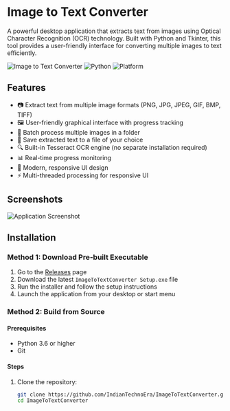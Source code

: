 # Image to Text Converter

A powerful desktop application that extracts text from images using Optical Character Recognition (OCR) technology. Built with Python and Tkinter, this tool provides a user-friendly interface for converting multiple images to text efficiently.

![Image to Text Converter](https://img.shields.io/badge/Version-2.0-blue.svg)
![Python](https://img.shields.io/badge/Python-3.6%2B-green.svg)
![Platform](https://img.shields.io/badge/Platform-Windows-lightgrey.svg)

## Features

- 📷 Extract text from multiple image formats (PNG, JPG, JPEG, GIF, BMP, TIFF)
- 🖼️ User-friendly graphical interface with progress tracking
- 📁 Batch process multiple images in a folder
- 💾 Save extracted text to a file of your choice
- 🔍 Built-in Tesseract OCR engine (no separate installation required)
- 📊 Real-time progress monitoring
- 🎨 Modern, responsive UI design
- ⚡ Multi-threaded processing for responsive UI

## Screenshots

![Application Screenshot](screenshot.png)

## Installation

### Method 1: Download Pre-built Executable

1. Go to the [Releases](https://github.com/IndianTechnoEra/ImageToTextConverter/releases) page
2. Download the latest `ImageToTextConverter Setup.exe` file
3. Run the installer and follow the setup instructions
4. Launch the application from your desktop or start menu

### Method 2: Build from Source

#### Prerequisites
- Python 3.6 or higher
- Git

#### Steps
1. Clone the repository:
   ```bash
   git clone https://github.com/IndianTechnoEra/ImageToTextConverter.git
   cd ImageToTextConverter
